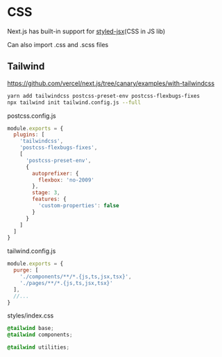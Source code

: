 # CSS

Next.js has built-in support for [styled-jsx](https://github.com/vercel/styled-jsx)(CSS in JS lib)

Can also import .css and .scss files

## Tailwind

https://github.com/vercel/next.js/tree/canary/examples/with-tailwindcss

```bash
yarn add tailwindcss postcss-preset-env postcss-flexbugs-fixes
npx tailwind init tailwind.config.js --full
```

postcss.config.js

```jsx
module.exports = {
  plugins: [
    'tailwindcss',
    'postcss-flexbugs-fixes',
    [
      'postcss-preset-env',
      {
        autoprefixer: {
          flexbox: 'no-2009'
        },
        stage: 3,
        features: {
          'custom-properties': false
        }
      }
    ]
  ]
}
```

tailwind.config.js

```jsx
module.exports = {
  purge: [
    './components/**/*.{js,ts,jsx,tsx}', 	
    './pages/**/*.{js,ts,jsx,tsx}'
  ],
  //...
}
```

styles/index.css

```css
@tailwind base;
@tailwind components;

@tailwind utilities;
```

